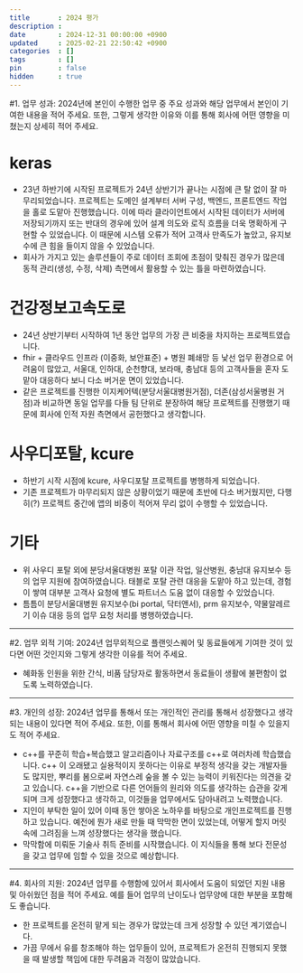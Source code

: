 ```yaml
---
title       : 2024 평가
description :
date        : 2024-12-31 00:00:00 +0900
updated     : 2025-02-21 22:50:42 +0900
categories  : []
tags        : []
pin         : false
hidden      : true
---
```


#1. 업무 성과: 2024년에 본인이 수행한 업무 중 주요 성과와 해당 업무에서 본인이 기여한 내용을 적어 주세요. 또한, 그렇게 생각한 이유와 이를 통해 회사에 어떤 영향을 미쳤는지 상세히 적어 주세요.

# keras
- 23년 하반기에 시작된 프로젝트가 24년 상반기가 끝나는 시점에 큰 탈 없이 잘 마무리되었습니다. 프로젝트는 도메인 설계부터 서버 구성, 백엔드, 프론트엔드 작업을 홀로 도맡아 진행했습니다. 이에 따라 클라이언트에서 시작된 데이터가 서버에 저장되기까지 또는 반대의 경우에 있어 설계 의도와 로직 흐름을 더욱 명확하게 구현할 수 있었습니다. 이 때문에 시스템 오류가 적어 고객사 만족도가 높았고, 유지보수에 큰 힘을 들이지 않을 수 있었습니다. 
- 회사가 가지고 있는 솔루션들이 주로 데이터 조회에 초점이 맞춰진 경우가 많은데 동적 관리(생성, 수정, 삭제) 측면에서 활용할 수 있는 틀을 마련하였습니다.

# 건강정보고속도로
- 24년 상반기부터 시작하여 1년 동안 업무의 가장 큰 비중을 차지하는 프로젝트였습니다. 
- fhir + 클라우드 인프라 (이중화, 보안표준) + 병원 폐쇄망 등 낯선 업무 환경으로 어려움이 많았고, 서울대, 인하대, 순천향대, 보라매, 충남대 등의 고객사들을 혼자 도맡아 대응하다 보니 다소 버거운 면이 있었습니다. 
- 같은 프로젝트를 진행한 이지케어텍(분당서울대병원거점), 더존(삼성서울병원 거점)과 비교하면 동일 업무를 다들 팀 단위로 분장하여 해당 프로젝트를 진행했기 때문에 회사에 인적 자원 측면에서 공헌했다고 생각합니다.

# 사우디포탈, kcure
- 하반기 시작 시점에 kcure, 사우디포탈 프로젝트를 병행하게 되었습니다. 
- 기존 프로젝트가 마무리되지 않은 상황이었기 때문에 초반에 다소 버거웠지만, 다행히(?) 프로젝트 중간에 앱의 비중이 적어져 무리 없이 수행할 수 있었습니다.

# 기타
- 위 사우디 포탈 외에 분당서울대병원 포탈 이관 작업, 일산병원, 충남대 유지보수 등의 업무 지원에 참여하였습니다. 태블로 포탈 관련 대응을 도맡아 하고 있는데, 경험이 쌓여 대부분 고객사 요청에 별도 파트너스 도움 없이 대응할 수 있었습니다.
- 틈틈이 분당서울대병원 유지보수(bi portal, 닥터앤서), prm 유지보수, 약물알레르기 이슈 대응 등의 업무 요청 처리를 병행하였습니다.

---

#2. 업무 외적 기여: 2024년 업무외적으로 플랜잇스퀘어 및 동료들에게 기여한 것이 있다면 어떤 것인지와 그렇게 생각한 이유를 적어 주세요. 
- 혜화동 인원을 위한 간식, 비품 담당자로 활동하면서 동료들이 생활에 불편함이 없도록 노력하였습니다.

---

#3. 개인의 성장: 2024년 업무를 통해서 또는 개인적인 관리를 통해서 성장했다고 생각되는 내용이 있다면 적어 주세요. 또한, 이를 통해서 회사에 어떤 영향을 미칠 수 있을지도 적어 주세요.
- c++를 꾸준히 학습+복습했고 알고리즘이나 자료구조를 c++로 여러차례 학습했습니다. c++ 이 오래됐고 실용적이지 못하다는 이유로 부정적 생각을 갖는 개발자들도 많지만, 뿌리를 봄으로써 자연스레 숲을 볼 수 있는 능력이 키워진다는 의견을 갖고 있습니다. c++을 기반으로 다른 언어들의 원리와 의도를 생각하는 습관을 갖게 되며 크게 성장했다고 생각하고, 이것들을 업무에서도 담아내려고 노력했습니다.
- 지인이 부탁한 일이 있어 이때 동안 쌓아온 노하우를 바탕으로 개인프로젝트를 진행하고 있습니다. 예전에 뭔가 새로 만들 때 막막한 면이 있었는데, 어떻게 할지 머릿속에 그려짐을 느껴 성장했다는 생각을 했습니다.
- 막막함에 미뤄둔 기술사 취득 준비를 시작했습니다. 이 지식들을 통해 보다 전문성을 갖고 업무에 임할 수 있을 것으로 예상합니다.

---

#4. 회사의 지원: 2024년 업무를 수행함에 있어서 회사에서 도움이 되었던 지원 내용 및 아쉬웠던 점을 적어 주세요. 예를 들어 업무의 난이도나 업무양에 대한 부분을 포함해도 좋습니다.
- 한 프로젝트를 온전히 맡게 되는 경우가 많았는데 크게 성장할 수 있던 계기였습니다. 
- 가끔 무에서 유를 창조해야 하는 업무들이 있어, 프로젝트가 온전히 진행되지 못했을 때 발생할 책임에 대한 두려움과 걱정이 많았습니다.
